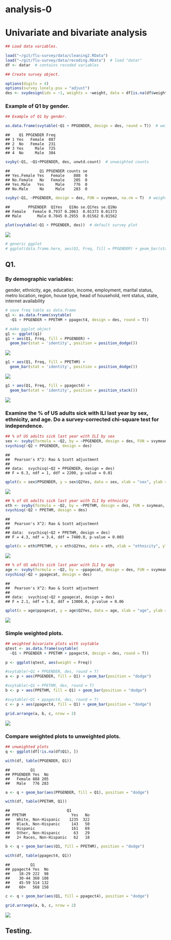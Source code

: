# analysis-0

# Univariate and bivariate analysis




```r
## Load data variables.

load("~/git/flu-survey/data/cleaning2.RData")
load("~/git/flu-survey/data/recoding.RData")  # load "datar"
df <- datar  # contains recoded variables
```


```r
## Create survey object.

options(digits = 4)
options(survey.lonely.psu = "adjust")
des <- svydesign(ids = ~1, weights = ~weight, data = df[is.na(df$weight) == F, ])
```

### Example of Q1 by gender.


```r
## Example of Q1 by gender.

as.data.frame(svytable(~Q1 + PPGENDER, design = des, round = T))  # weighted counts
```

```
##    Q1 PPGENDER Freq
## 1 Yes   Female  887
## 2  No   Female  231
## 3 Yes     Male  725
## 4  No     Male  304
```

```r
svyby(~Q1, ~Q1+PPGENDER, des, unwtd.count)  # unweighted counts
```

```
##             Q1 PPGENDER counts se
## Yes.Female Yes   Female    888  0
## No.Female   No   Female    205  0
## Yes.Male   Yes     Male    776  0
## No.Male     No     Male    283  0
```

```r
svyby(~Q1, ~PPGENDER, design = des, FUN = svymean, na.rm = T)  # weighted %
```

```
##        PPGENDER  Q1Yes   Q1No se.Q1Yes se.Q1No
## Female   Female 0.7937 0.2063  0.01373 0.01373
## Male       Male 0.7045 0.2955  0.01562 0.01562
```

```r
plot(svytable(~Q1 + PPGENDER, des))  # default survey plot
```

![](analysis-0_files/figure-html/example-1.png)<!-- -->

```r
# generic ggplot
# ggplot(data.frame.here, aes(Q1, Freq, fill = PPGENDER) + geom_bar(stat = 'identity', position = position_dodge())
```

## Q1.

### By demographic variables:
gender, ethnicity, age, education, income, employment, marital status, metro location, region, house type, head of household, rent status, state, internet availability


```r
# save freq table as data.frame
q1 <- as.data.frame(svytable(
  ~Q1 + PPGENDER + PPETHM + ppagect4, design = des, round = T))

# make ggplot object
g1 <- ggplot(q1)
g1 + aes(Q1, Freq, fill = PPGENDER) + 
  geom_bar(stat = 'identity', position = position_dodge())
```

![](analysis-0_files/figure-html/q1-1.png)<!-- -->

```r
g1 + aes(Q1, Freq, fill = PPETHM) + 
  geom_bar(stat = 'identity', position = position_dodge())
```

![](analysis-0_files/figure-html/q1-2.png)<!-- -->

```r
g1 + aes(Q1, Freq, fill = ppagect4) + 
  geom_bar(stat = 'identity', position = position_stack())
```

![](analysis-0_files/figure-html/q1-3.png)<!-- -->

### Examine the % of US adults sick with ILI last year by sex, ethnicity, and age. Do a survey-corrected chi-square test for independence.


```r
## % of US adults sick last year with ILI by sex
sex <- svyby(formula = ~Q2, by = ~PPGENDER, design = des, FUN = svymean, na.rm = T)
svychisq(~Q2 + PPGENDER, design = des)
```

```
## 
## 	Pearson's X^2: Rao & Scott adjustment
## 
## data:  svychisq(~Q2 + PPGENDER, design = des)
## F = 6.3, ndf = 1, ddf = 2200, p-value = 0.01
```

```r
qplot(x = sex$PPGENDER, y = sex$Q2Yes, data = sex, xlab = "sex", ylab = "% sick") + geom_errorbar(aes(x = PPGENDER, ymin = Q2Yes - se.Q2Yes, ymax = Q2Yes + se.Q2No), width = .25) + ggtitle(label = "% of adults sick last year with ILI by sex")
```

![](analysis-0_files/figure-html/unnamed-chunk-2-1.png)<!-- -->

```r
## % of US adults sick last year with ILI by ethnicity
eth <- svyby(formula = ~Q2, by = ~PPETHM, design = des, FUN = svymean, na.rm = T)
svychisq(~Q2 + PPETHM, design = des)
```

```
## 
## 	Pearson's X^2: Rao & Scott adjustment
## 
## data:  svychisq(~Q2 + PPETHM, design = des)
## F = 4.3, ndf = 3.4, ddf = 7400.0, p-value = 0.003
```

```r
qplot(x = eth$PPETHM, y = eth$Q2Yes, data = eth, xlab = "ethnicity", ylab = "% sick") + geom_errorbar(aes(x = PPETHM, ymin = Q2Yes - se.Q2Yes, ymax = Q2Yes + se.Q2No), width = .25) + ggtitle(label = "% of adults sick last year with ILI by ethnicity")
```

![](analysis-0_files/figure-html/unnamed-chunk-2-2.png)<!-- -->

```r
## % of US adults sick last year with ILI by age
age <- svyby(formula = ~Q2, by = ~ppagecat, design = des, FUN = svymean, na.rm = T)
svychisq(~Q2 + ppagecat, design = des)
```

```
## 
## 	Pearson's X^2: Rao & Scott adjustment
## 
## data:  svychisq(~Q2 + ppagecat, design = des)
## F = 2.1, ndf = 5.8, ddf = 13000.0, p-value = 0.06
```

```r
qplot(x = age$ppagecat, y = age$Q2Yes, data = age, xlab = "age", ylab = "% sick") + geom_errorbar(aes(x = ppagecat, ymin = Q2Yes - se.Q2Yes, ymax = Q2Yes + se.Q2No), width = .25) + ggtitle(label = "% of adults sick last year with ILI by age")
```

![](analysis-0_files/figure-html/unnamed-chunk-2-3.png)<!-- -->

### Simple weighted plots.


```r
## weighted bivariate plots with svytable
qtest <- as.data.frame(svytable(
  ~Q1 + PPGENDER + PPETHM + ppagect4, design = des, round = T))

p <- ggplot(qtest, aes(weight = Freq))

#svytable(~Q1 + PPGENDER, des, round = T)
a <- p + aes(PPGENDER, fill = Q1) + geom_bar(position = "dodge")

#svytable(~Q1 + PPETHM, des, round = T)
b <- p + aes(PPETHM, fill = Q1) + geom_bar(position = "dodge")

#svytable(~Q1 + ppagect4, des, round = T)
c <- p + aes(ppagect4, fill = Q1) + geom_bar(position = "dodge")

grid.arrange(a, b, c, nrow = 2)
```

![](analysis-0_files/figure-html/unnamed-chunk-3-1.png)<!-- -->

### Compare weighted plots to unweighted plots.


```r
## unweighted plots
q <- ggplot(df[!is.na(df$Q1), ])

with(df, table(PPGENDER, Q1))
```

```
##         Q1
## PPGENDER Yes  No
##   Female 888 205
##   Male   776 283
```

```r
a <- q + geom_bar(aes(PPGENDER, fill = Q1), position = "dodge")

with(df, table(PPETHM, Q1))
```

```
##                         Q1
## PPETHM                    Yes   No
##   White, Non-Hispanic    1235  322
##   Black, Non-Hispanic     143   50
##   Hispanic                161   69
##   Other, Non-Hispanic      63   29
##   2+ Races, Non-Hispanic   62   18
```

```r
b <- q + geom_bar(aes(Q1, fill = PPETHM), position = "dodge")

with(df, table(ppagect4, Q1))
```

```
##         Q1
## ppagect4 Yes  No
##    18-29 222  98
##    30-44 360 108
##    45-59 514 132
##    60+   568 150
```

```r
c <- q + geom_bar(aes(Q1, fill = ppagect4), position = "dodge")

grid.arrange(a, b, c, nrow = 2)
```

![](analysis-0_files/figure-html/unnamed-chunk-4-1.png)<!-- -->



## Testing.








